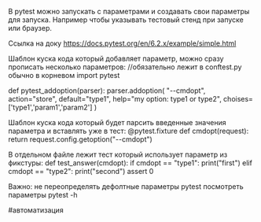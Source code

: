 В pytest можно запускать с параметрами и создавать свои параметры для запуска. Например чтобы указывать тестовый стенд при запуске или браузер.

Ссылка на доку https://docs.pytest.org/en/6.2.x/example/simple.html

Шаблон куска кода который добавляет параметр, можно сразу прописать несколько параметров: 
//обязательно лежит в conftest.py обычно в корневом
import pytest

def pytest_addoption(parser):
    parser.addoption(
        "--cmdopt", action="store", default="type1", help="my option: type1 or type2", choises=['type1','param1','param2']
    )

Шаблон куска кода который будет парсить введенные значения параметра и вставлять уже в тест:
@pytest.fixture
def cmdopt(request):
    return request.config.getoption("--cmdopt")
	

В отдельном файле лежит тест который использует параметр из фикстуры:
def test_answer(cmdopt):
    if cmdopt == "type1":
        print("first")
    elif cmdopt == "type2":
        print("second")
    assert 0
	
	
Важно: 
не переопределять дефолтные параметры pytest
посмотреть параметры pytest -h

#автоматизация 